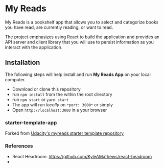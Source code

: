 # My Reads

My Reads is a bookshelf app that allows you to select and categorize books you have read, are currently reading, or want to read. 

The project emphasizes using React to build the application and provides an API server and client library that you will use to persist information as you interact with the application.

## Installation


The following steps will help install and run **My Reads App** on your local computer.
- Download or clone this repository
- run `npm install` from the within the root directory
- run `npm start` or `yarn start`
- The app will run *locally* on `*port: 3000*` or simply 
- Open `http://localhost:3000` in a your browser

### starter-template-app

Forked from [Udacity's myreads starter template repository](https://github.com/udacity/reactnd-project-myreads-starter)

### References

- React Headroom: 
https://github.com/KyleAMathews/react-headroom
- 